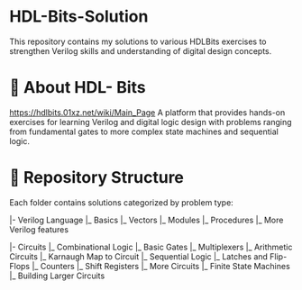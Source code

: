 # HDL-Bits-Solution
This repository contains my solutions to various HDLBits exercises to strengthen Verilog skills and understanding of digital design concepts. 

# 📌 About HDL- Bits 
https://hdlbits.01xz.net/wiki/Main_Page
A platform that provides hands-on exercises for learning Verilog and digital logic design with problems ranging from fundamental gates to more complex state machines and sequential logic.

# 📁 Repository Structure
Each folder contains solutions categorized by problem type:

|- Verilog Language
    |_ Basics
    |_ Vectors 
    |_ Modules
    |_ Procedures
    |_ More Verilog features
    
|- Circuits
    |_ Combinational Logic
      |_ Basic Gates
      |_ Multiplexers 
      |_ Arithmetic Circuits
      |_ Karnaugh Map to Circuit
    |_ Sequential Logic
      |_ Latches and Flip-Flops
      |_ Counters 
      |_ Shift Registers
      |_ More Circuits
      |_ Finite State Machines
    |_ Building Larger Circuits
    
